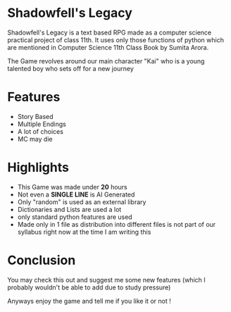 # Shadowfell's Legacy
Shadowfell's Legacy is a text based RPG made as a computer science practical project of class 11th. It uses only those functions of python which are mentioned in Computer Science 11th Class Book by Sumita Arora.

The Game revolves around our main character "Kai" who is a young talented boy who sets off for a new journey

# Features
* Story Based
* Multiple Endings
* A lot of choices
* MC may die


# Highlights
* This Game was made under **20** hours
* Not even a **SINGLE LINE** is AI Generated
* Only "random" is used as an external library
* Dictionaries and Lists are used a lot
* only standard python features are used
* Made only in 1 file as distribution into different files is not part of our syllabus right now at the time I am writing this
# Conclusion
You may check this out and suggest me some new features (which I probably wouldn't be able to add due to study pressure) 

Anyways enjoy the game and tell me if you like it or not !
